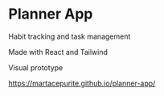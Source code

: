 # Planner App

Habit tracking and task management

Made with React and Tailwind

Visual prototype

https://martacepurite.github.io/planner-app/
